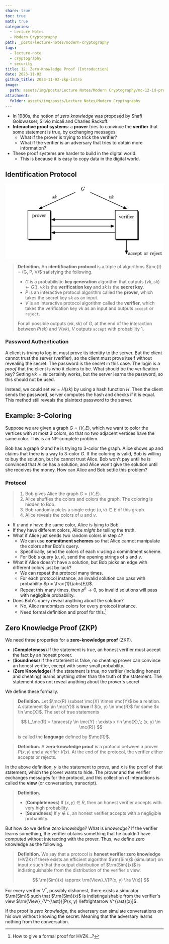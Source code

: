```yaml
---
share: true
toc: true
math: true
categories:
  - Lecture Notes
  - Modern Cryptography
path: _posts/lecture-notes/modern-cryptography
tags:
  - lecture-note
  - cryptography
  - security
title: 12. Zero-Knowledge Proof (Introduction)
date: 2023-11-02
github_title: 2023-11-02-zkp-intro
image:
  path: assets/img/posts/Lecture Notes/Modern Cryptography/mc-12-id-protocol.png
attachment:
  folder: assets/img/posts/Lecture Notes/Modern Cryptography
---
```


- In 1980s, the notion of *zero knowledge* was proposed by Shafi Goldwasser, Silvio micali and Charles Rackoff.
- **Interactive proof systems**: a **prover** tries to convince the **verifier** that some statement is true, by exchanging messages.
	- What if the prover is trying to trick the verifier?
	- What if the verifier is an adversary that tries to obtain more information?
- These proof systems are harder to build in the digital world.
	- This is because it is easy to copy data in the digital world.

## Identification Protocol

![mc-12-id-protocol.png](../../../assets/img/posts/Lecture%20Notes/Modern%20Cryptography/mc-12-id-protocol.png)

> **Definition.** An **identification protocol** is a triple of algorithms $\mc{I} = (G, P, V)$ satisfying the following.
> 
> - $G$ is a probabilistic **key generation** algorithm that outputs $(vk, sk) \leftarrow G()$. $vk$ is the **verification key** and $sk$ is the **secret key**.
> - $P$ is an interactive protocol algorithm called the **prover**, which takes the secret key $sk$ as an input.
> - $V$ is an interactive protocol algorithm called the **verifier**, which takes the verification key $vk$ as an input and outputs $\texttt{accept}$ or $\texttt{reject}$.
> 
> For all possible outputs $(vk, sk)$ of $G$, at the end of the interaction between $P(sk)$ and $V(vk)$, $V$ outputs $\texttt{accept}$ with probability $1$.

### Password Authentication

A client is trying to log in, must prove its identity to the server. But the client cannot trust the server (verifier), so the client must prove itself without revealing the secret. The password is the secret in this case. The login is a *proof* that the client is who it claims to be. What should be the verification key? Setting $vk = sk$ certainly works, but the server learns the password, so this should not be used.

Instead, we could set $vk = H(sk)$ by using a hash function $H$. Then the client sends the password, server computes the hash and checks if it is equal. This method still reveals the plaintext password to the server.

## Example: 3-Coloring

Suppose we are given a graph $G = (V, E)$, which we want to color the vertices with at most $3$ colors, so that no two adjacent vertices have the same color. This is an NP-complete problem.

Bob has a graph $G$ and he is trying to $3$-color the graph. Alice shows up and claims that there is a way to $3$-color $G$. If the coloring is valid, Bob is willing to buy the solution, but he cannot trust Alice. Bob won't pay until he is convinced that Alice has a solution, and Alice won't give the solution until she receives the money. How can Alice and Bob settle this problem?

### Protocol

> 1. Bob gives Alice the graph $G = (V, E)$.
> 2. Alice shuffles the colors and colors the graph. The coloring is hidden to Bob.
> 3. Bob randomly picks a single edge $(u, v) \in E$ of this graph.
> 4. Alice reveals the colors of $u$ and $v$.

- If $u$ and $v$ have the same color, Alice is lying to Bob.
- If they have different colors, Alice *might be* telling the truth.
- What if Alice just sends two random colors in step $4$?
	- We can use **commitment schemes** so that Alice cannot manipulate the colors after Bob's query.
	- Specifically, send the colors of each $v$ using a commitment scheme.
	- For Bob's query $(u, v)$, send the opening strings of $u$ and $v$.
- What if Alice doesn't have a solution, but Bob picks an edge with different colors just by luck?
	- We can repeat the protocol many times.
	- For each protocol instance, an invalid solution can pass with probability $p = \frac{1}{\abs{E}}$.
	- Repeat this many times, then $p^n \rightarrow 0$, so invalid solutions will pass with negligible probability.
- Does Bob's query reveal anything about the solution?
	- No, Alice randomizes colors for every protocol instance.
	- Need formal definition and proof for this.[^1]

## Zero Knowledge Proof (ZKP)

We need three properties for a **zero-knowledge proof** (ZKP).

- (**Completeness**) If the statement is true, an honest verifier must accept the fact by an honest prover.
- (**Soundness**) If the statement is false, no cheating prover can convince an honest verifier, except with some small probability.
- (**Zero Knowledge**) If the statement is true, no verifier (including honest and cheating) learns anything other than the truth of the statement. The statement does not reveal anything about the prover's secret.

We define these formally.

> **Definition.** Let $\mc{R} \subset \mc{X} \times \mc{Y}$ be a relation. A statement $y \in \mc{Y}$ is **true** if $(x, y) \in \mc{R}$ for some $x \in \mc{X}$. The set of true statements
> 
> $$
> L_\mc{R} = \braces{y \in \mc{Y} : \exists x \in \mc{X},\; (x, y) \in \mc{R}}
> $$
> 
> is called the **language** defined by $\mc{R}$.

> **Definition.** A **zero-knowledge proof** is a protocol between a prover $P(x, y)$ and a verifier $V(x)$. At the end of the protocol, the verifier either accepts or rejects.

In the above definition, $y$ is the statement to prove, and $x$ is the proof of that statement, which the prover wants to hide. The prover and the verifier exchanges messages for the protocol, and this collection of interactions is called the **view** (or conversation, transcript).

> **Definition.**
> 
> - (**Completeness**) If $(x, y) \in R$, then an honest verifier accepts with very high probability.
> - (**Soundness**) If $y \notin L$, an honest verifier accepts with a negligible probability.

But how do we define *zero knowledge*? What is *knowledge*? If the verifier learns something, the verifier obtains something that he couldn't have computed without interacting with the prover. Thus, we define zero knowledge as the following.

> **Definition.** We say that a protocol is **honest verifier zero knowledge** (HVZK) if there exists an efficient algorithm $\rm{Sim}$ (simulator) on input $x$ such that the output distribution of $\rm{Sim}(x)$ is indistinguishable from the distribution of the verifier's view.
> 
> $$
> \rm{Sim}(x) \approx \rm{View}_V[P(x, y) \lra V(x)]
> $$

For every verifier $V^{\ast}$, possibly dishonest, there exists a simulator $\rm{Sim}$ such that $\rm{Sim}(x)$ is indistinguishable from the verifier's view $\rm{View}_{V^{\ast}}[P(x, y) \leftrightarrow V^{\ast}(x)]$.

If the proof is *zero knowledge*, the adversary can simulate conversations on his own without knowing the secret. Meaning that the adversary learns nothing from the conversation.

[^1]: How to give a formal proof for HVZK...?
